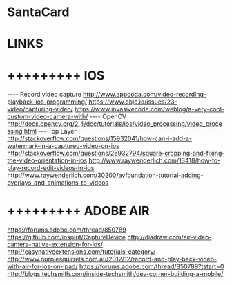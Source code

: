 # SantaCard

# LINKS
# +++++++++ IOS
---- Record video capture
http://www.appcoda.com/video-recording-playback-ios-programming/
https://www.objc.io/issues/23-video/capturing-video/
https://www.invasivecode.com/weblog/a-very-cool-custom-video-camera-with/
---- OpenCV
http://docs.opencv.org/2.4/doc/tutorials/ios/video_processing/video_processing.html
--- Top Layer
http://stackoverflow.com/questions/15932041/how-can-i-add-a-watermark-in-a-captured-video-on-ios
http://stackoverflow.com/questions/26932794/square-cropping-and-fixing-the-video-orientation-in-ios
http://www.raywenderlich.com/13418/how-to-play-record-edit-videos-in-ios
http://www.raywenderlich.com/30200/avfoundation-tutorial-adding-overlays-and-animations-to-videos

# +++++++++ ADOBE AIR
https://forums.adobe.com/thread/850789
https://github.com/inspirit/CaptureDevice
http://diadraw.com/air-video-camera-native-extension-for-ios/
http://easynativeextensions.com/tutorials-category/
http://www.purplesquirrels.com.au/2012/12/record-and-play-back-video-with-air-for-ios-on-ipad/
https://forums.adobe.com/thread/850789?tstart=0
http://blogs.techsmith.com/inside-techsmith/dev-corner-building-a-mobile/
